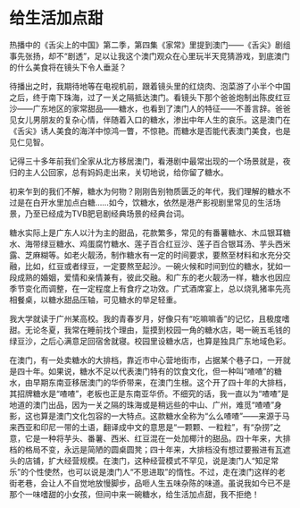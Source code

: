 # 给生活加点甜

热播中的《舌尖上的中国》第二季，第四集《家常》里提到澳门——《舌尖》剧组事先张扬，却不“剧透”，足以让我这个澳门观众在心里玩半天竞猜游戏，到底澳门的什么美食将在镜头下令人垂涎？ 

待播出之时，我期待地等在电视机前，跟着镜头里的红烧肉、泡菜游了小半个中国之后，终于南下珠海，过了一关之隔抵达澳门。看镜头下那个爸爸炮制出陈皮红豆沙——广东地区的家常甜品——糖水，也看到了澳门人的特征——不善言辞。爸爸见女儿男朋友的复杂心情，伴随着入口的糖水，渗出中年人生的哀乐。这是澳门在《舌尖》诱人美食的海洋中惊鸿一瞥，不惊艳。而糖水是否能代表澳门美食，也是见仁见智。 

记得三十多年前我们全家从北方移居澳门，看港剧中最常出现的一个场景就是，夜归的主人公回家，总有妈妈走出来，关切地说，给你留了糖水。 

初来乍到的我们不解，糖水为何物？刚刚告别物质匮乏的年代，我们理解的糖水不过是在白开水里加点白糖……如今，饮糖水，依然是港产影视剧里常见的生活场景，乃至已经成为TVB肥皂剧经典场景的经典台词。 

糖水实际上是广东人以汁为主的甜品，花款繁多，常见的有番薯糖水、木瓜银耳糖水、海带绿豆糖水、鸡蛋腐竹糖水、莲子百合红豆沙、莲子百合银耳汤、芋头西米露、芝麻糊等。如老火靓汤，制作糖水有一定的时间要求，要熬至材料和水充分交融，比如，红豆或者绿豆，一定要熬至起沙。一碗火候和时间到位的糖水，犹如一段成熟的婚姻，爱情和亲情兼有，彼此交融。和广东的老火靓汤一样，糖水也因应季节变化而调整，在一定程度上有食疗之功效。广式酒席宴上，总以烧乳猪率先亮相餐桌，以糖水甜品压轴，可见糖水的举足轻重。 

我大学就读于广州某高校。我的青春岁月，好像只有“吃嘛嘛香”的记忆，且极度嗜甜。无论冬夏，我常在睡前找个理由，踅摸到校园一角的糖水店，喝一碗五毛钱的绿豆沙，之后心满意足回宿舍就寝。校园里设糖水店，也算是独具广东地域色彩。 

在澳门，有一处卖糖水的大排档，靠近市中心营地街市，占据某个巷子口，一开就是四十年。如果说，糖水不足以代表澳门特有的饮食文化，但一种叫“喳喳”的糖水，由早期东南亚移居澳门的华侨带来，在澳门生根。这个开了四十年的大排档，其招牌糖水是“喳喳”，老板也正是东南亚华侨。不细究的话，我一直以为“喳喳”是地道的澳门出品，因为一关之隔的珠海或是稍远些的中山、广州，难觅“喳喳”身影，这也算是澳门文化包容的一大特点。这款糖水全称为“么么喳喳”——来源于马来西亚和印尼一带的土语，翻译成中文的意思是“一颗颗、一粒粒”，有“杂捞”之意，它是一种将芋头、番薯、西米、红豆混在一处加椰汁的甜品。四十年来，大排档的格局不变，永远是简陋的圆桌圆凳；四十年来，大排档没有想过要搬进有瓦遮头的店铺，扩大经营规模。在澳门，这种经营模式不罕见，说是澳门人“知足常乐”的个性使然，也可以说是澳门人“不思进取”的惰性。不过，走在澳门这样的老街老巷，会让人不自觉地放慢脚步，品咂人生五味杂陈的味道。虽说我如今已不是那个一味嗜甜的小女孩，但间中来一碗糖水，给生活加点甜，我不拒绝！